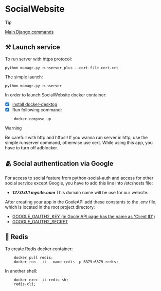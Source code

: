 # SocialWebsite

> [!TIP]
> [Main Django commands](https://github.com/DeMonA1/MyBlog__Django/blob/main/README.md#diamonds-basic-django-commands)
## :hammer_and_pick: Launch service
To run server with https protocol:
```
python manage.py runserver_plus --cert-file cert.crt
```
The simple launch:
```
python manage.py runserver
```
In order to launch SocialWebsite docker container:
- [x] [Install docker-desktop](https://docs.docker.com/desktop/setup/install/linux/)
- [x] Run following command:
```
    docker compose up
```
> [!WARNING]
> Be carefull with http and https!!
> If you wanna run server in http, use the simple runserver command,
> otherwise use cert.
> While using this app, you have to turn off adblocker.

## :people_hugging: Social authentication via Google
For access to social feature from python-social-auth and
access for other social service except Google, you have to
add this line into /etc/hosts file:
- ***127.0.0.1   mysite.com***
This domain name will be use for our website.

After creating your app in the GooleAPI add these constants
to the .env file, which is located in the root project directory:
- <ins>GOOGLE_OAUTH2_KEY (in Goole API page has the name as 'Client ID')</ins>
- <ins>GOOGLE_OAUTH2_SECRET</ins>

## :magnet: Redis
To create Redis docker container:
```
    docker pull redis;
    docker run --it --name redis -p 6379:6379 redis;
```
In another shell:
```
    docker exec -it redis sh;
    redis-cli;
```

